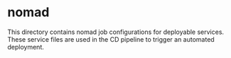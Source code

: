 # nomad

This directory contains nomad job configurations for deployable services. These
service files are used in the CD pipeline to trigger an automated deployment.
